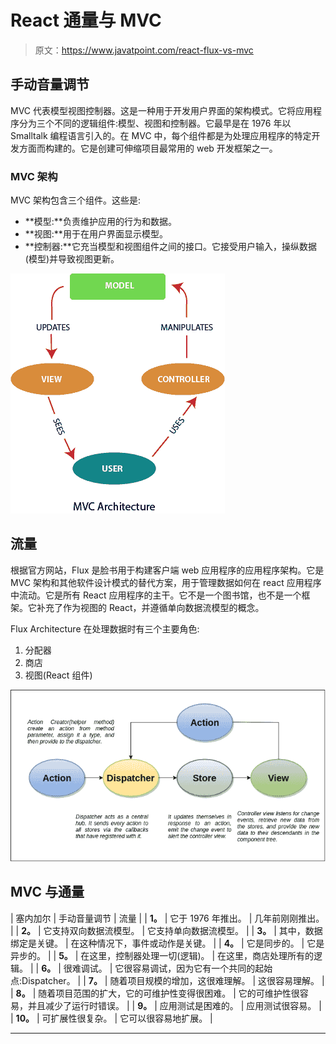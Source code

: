 # React 通量与 MVC

> 原文：<https://www.javatpoint.com/react-flux-vs-mvc>

## 手动音量调节

MVC 代表模型视图控制器。这是一种用于开发用户界面的架构模式。它将应用程序分为三个不同的逻辑组件:模型、视图和控制器。它最早是在 1976 年以 Smalltalk 编程语言引入的。在 MVC 中，每个组件都是为处理应用程序的特定开发方面而构建的。它是创建可伸缩项目最常用的 web 开发框架之一。

### MVC 架构

MVC 架构包含三个组件。这些是:

*   **模型:**负责维护应用的行为和数据。
*   **视图:**用于在用户界面显示模型。
*   **控制器:**它充当模型和视图组件之间的接口。它接受用户输入，操纵数据(模型)并导致视图更新。

![React Flux Vs. MVC](img/bd0a79999cb7e3a9b378413dc1e177e0.png)

## 流量

根据官方网站，Flux 是脸书用于构建客户端 web 应用程序的应用程序架构。它是 MVC 架构和其他软件设计模式的替代方案，用于管理数据如何在 react 应用程序中流动。它是所有 React 应用程序的主干。它不是一个图书馆，也不是一个框架。它补充了作为视图的 React，并遵循单向数据流模型的概念。

Flux Architecture 在处理数据时有三个主要角色:

1.  分配器
2.  商店
3.  视图(React 组件)

![React Flux Vs. MVC](img/a8541f9a7daef3942c61512114cd91e2.png)

## MVC 与通量

| 塞内加尔 | 手动音量调节 | 流量 |
| **1。** | 它于 1976 年推出。 | 几年前刚刚推出。 |
| **2。** | 它支持双向数据流模型。 | 它支持单向数据流模型。 |
| **3。** | 其中，数据绑定是关键。 | 在这种情况下，事件或动作是关键。 |
| **4。** | 它是同步的。 | 它是异步的。 |
| **5。** | 在这里，控制器处理一切(逻辑)。 | 在这里，商店处理所有的逻辑。 |
| **6。** | 很难调试。 | 它很容易调试，因为它有一个共同的起始点:Dispatcher。 |
| **7。** | 随着项目规模的增加，这很难理解。 | 这很容易理解。 |
| **8。** | 随着项目范围的扩大，它的可维护性变得很困难。 | 它的可维护性很容易，并且减少了运行时错误。 |
| **9。** | 应用测试是困难的。 | 应用测试很容易。 |
| **10。** | 可扩展性很复杂。 | 它可以很容易地扩展。 |

* * *